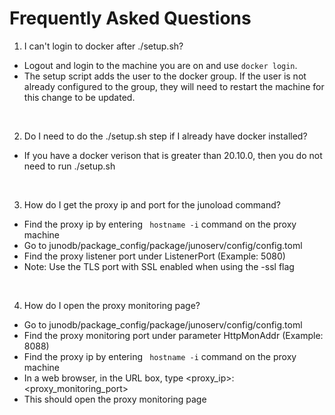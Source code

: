 # Frequently Asked Questions

1. I can't login to docker after ./setup.sh?
* Logout and login to the machine you are on and use ```docker login```. <br>
* The setup script adds the user to the docker group. If the user is not already configured to the group, they will need to restart the machine for this change to be updated.  
<br>

2. Do I need to do the ./setup.sh step if I already have docker installed?
* If you have a docker verison that is greater than  20.10.0, then you do not need to run ./setup.sh

<br>

3. How do I get the proxy ip and port for the junoload command?
* Find the proxy ip by entering ``` hostname -i``` command on the proxy machine<br>
* Go to junodb/package_config/package/junoserv/config/config.toml<br>
* Find the proxy listener port under ListenerPort (Example: 5080)<br>
* Note: Use the TLS port with SSL enabled when using the -ssl flag

<br>

4. How do I open the proxy monitoring page?<br>
* Go to junodb/package_config/package/junoserv/config/config.toml<br>
* Find the proxy monitoring port under parameter HttpMonAddr (Example: 8088)<br>
* Find the proxy ip by entering ``` hostname -i``` command on the proxy machine<br>
* In a web browser, in the URL box, type <proxy_ip>:<proxy_monitoring_port><br>
* This should open the proxy monitoring page<br>


